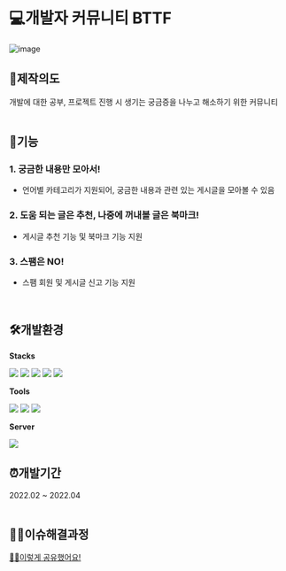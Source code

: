 <!-- TITLE -->
# 💻개발자 커뮤니티 BTTF

<!-- PLAY VIDEO -->
![image](https://user-images.githubusercontent.com/92574014/196002937-4eaaabae-1a0e-45a3-a9f3-4ff05e023405.png)
<br>


<!-- LINK -->
<!-- ## 🔗Link [TRY IT!](https://sj-j.github.io/MiniGame_js/game.html) -->


<!-- PURPOSE -->
## 🎯제작의도
개발에 대한 공부, 프로젝트 진행 시 생기는 궁금증을 나누고 해소하기 위한 커뮤니티
<br><br>


<!-- FUNCTIONS -->
## 🧩기능
### 1. 궁금한 내용만 모아서!
  - 언어별 카테고리가 지원되어, 궁금한 내용과 관련 있는 게시글을 모아볼 수 있음

### 2. 도움 되는 글은 추천, 나중에 꺼내볼 글은 북마크!
  - 게시글 추천 기능 및 북마크 기능 지원
  
### 3. 스팸은 NO!
  - 스팸 회원 및 게시글 신고 기능 지원
<br>


<!-- ENVIRONMENTS -->
## 🛠개발환경
__Stacks__

<img src="https://img.shields.io/badge/HTML-E34F26?style=flat-square&logo=HTML5&logoColor=white"/> <img src="https://img.shields.io/badge/CSS-1572B6?style=flat-square&logo=CSS3&logoColor=white"/> <img src="https://img.shields.io/badge/JavaScript-F7DF1E?style=flat-square&logo=JavaScript&logoColor=white"/> <img src="https://img.shields.io/badge/Java-E34F26?style=flat-square&logo=Java&logoColor=white"/> <img src="https://img.shields.io/badge/MariaDB-003545?style=flat-square&logo=MariaDB&logoColor=white"/>

__Tools__

<img src="https://img.shields.io/badge/Eclipse IDE-2C2255?style=flat-square&logo=Eclipse IDE&logoColor=white"/> <img src="https://img.shields.io/badge/Visual Studio Code-007ACC?style=flat-square&logo=Visual Studio Code&logoColor=white"/> <img src="https://img.shields.io/badge/dbeaver-8BC0D0?style=flat-square&logo=dbeaver&logoColor=white"/>

__Server__

<img src="https://img.shields.io/badge/Apache Tomcat-F8DC75?style=flat-square&logo=Apache Tomcat&logoColor=white"/> 
<br>


<!-- PERIOD -->
## ⏰개발기간
2022.02 ~ 2022.04
<br><br>


<!-- ISSUES -->
## 🤷‍♀️이슈해결과정
[🙋‍♀️이렇게 공유했어요!](https://internationaltiger.notion.site/internationaltiger/22-02-21-d036a37a1c5b44d8a0e87d4b86f73091)

<br><br><br>


